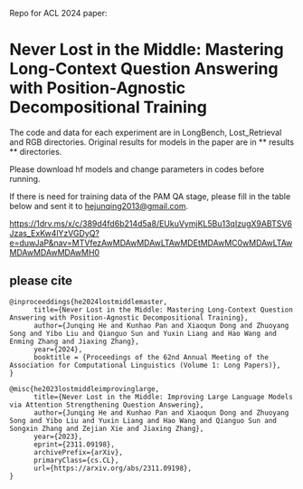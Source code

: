 Repo for ACL 2024 paper: 

# Never Lost in the Middle: Mastering Long-Context Question Answering with Position-Agnostic Decompositional Training 

The code and data for each experiment are in LongBench, Lost_Retrieval and RGB directories. Original results for models in the paper are in ** results ** directories. 

Please download hf models and change parameters in codes before running.

If there is need for training data of the PAM QA stage, please fill in the table below and sent it to hejunqing2013@gmail.com.

https://1drv.ms/x/c/389d4fd6b214d5a8/EUkuVymjKL5Bu13qIzugX9ABTSV6Jzas_ExKw4lYzVGDyQ?e=duwJaP&nav=MTVfezAwMDAwMDAwLTAwMDEtMDAwMC0wMDAwLTAwMDAwMDAwMDAwMH0

## please cite

```
@inproceeddings{he2024lostmiddlemaster,
      title={Never Lost in the Middle: Mastering Long-Context Question Answering with Position-Agnostic Decompositional Training}, 
      author={Junqing He and Kunhao Pan and Xiaoqun Dong and Zhuoyang Song and Yibo Liu and Qianguo Sun and Yuxin Liang and Hao Wang and Enming Zhang and Jiaxing Zhang},
      year={2024},
      booktitle = {Proceedings of the 62nd Annual Meeting of the Association for Computational Linguistics (Volume 1: Long Papers)}, 
}
```
```
@misc{he2023lostmiddleimprovinglarge,
      title={Never Lost in the Middle: Improving Large Language Models via Attention Strengthening Question Answering}, 
      author={Junqing He and Kunhao Pan and Xiaoqun Dong and Zhuoyang Song and Yibo Liu and Yuxin Liang and Hao Wang and Qianguo Sun and Songxin Zhang and Zejian Xie and Jiaxing Zhang},
      year={2023},
      eprint={2311.09198},
      archivePrefix={arXiv},
      primaryClass={cs.CL},
      url={https://arxiv.org/abs/2311.09198},
}
```
